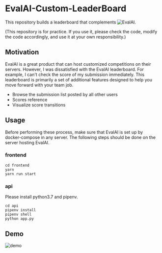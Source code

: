 # EvalAI-Custom-LeaderBoard

This repository builds a leaderboard that complements ![EvalAI](https://github.com/Cloud-CV/EvalAI).

(This repository is for practice. If you use it, please check the code, modify the code accordingly, and use it at your own responsibility.)

## Motivation

EvalAI is a great product that can host customized competitions on their servers.
However, I was dissatisfied with the EvalAI leaderboard. For example, I can't check the score of my submission immediately.
This leaderboard is primarily a set of additional features designed to help you move forward with your team job.

- Browse the submission list posted by all other users
- Scores reference
- Visualize score transitions

## Usage

Before performing these process, make sure that EvalAI is set up by docker-compose in any server.
The following steps should be done on the server hosting EvalAI.

### frontend

```
cd frontend
yarn
yarn run start
```

### api

Please install python3.7 and pipenv.

```
cd api
pipenv install
pipenv shell
python app.py
```

## Demo

![demo](https://github.com/fufufukakaka/evalai-custom-leaderboard-/blob/master/images/demo.gif?raw=true)
